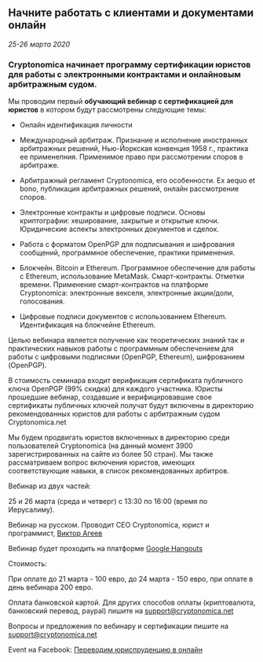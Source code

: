 ## Начните работать с клиентами и документами онлайн 

*25-26 марта 2020*

### Cryptonomica начинает программу сертификации юристов для работы с электронными контрактами и онлайновым арбитражным судом. 

Мы проводим первый **обучающий вебинар с сертификацией для юристов** в котором будут рассмотрены следующие темы: 

* Онлайн идентификация личности


* Международный арбитраж.  Признание и исполнение иностранных арбитражных решений, Нью-Йоркская конвенция 1958 г., практика ее применепния. Применимое право при рассмотрении споров в арбитраже. 


* Арбитражный регламент Cryptonomica, его особенности. Ex aequo et bono, публикация арбитражных решений, онлайн рассмотрение споров. 


* Электронные контракты и цифровые подписи. Основы криптографии: хеширование, закрытые и открытые ключи. Юридические аспекты электронных документов и сделок.


* Работа с форматом OpenPGP для подписывания и шифрования сообщений, программное обеспечение, практики применения. 


* Блокчейн. Bitcoin и Ethereum. Программное обеспечение для работы с Ethereum, использование MetaMask. Смарт-контракты. Отметки времени. Применение смарт-контрактов на платформе Cryptonomica: электронные векселя, электронные акции/доли, голосования. 


* Цифровые подписи документов с использованием Ethereum. Идентификация на блокчейне Ethereum. 


Целью вебинара является получение как теоретических знаний так и практических навыков работы с программным обеспечением для работы с цифровыми подписями (OpenPGP, Ethereum), шифрованием (OpenPGP). 

В стоимость семинара входит верификация сертификата публичного ключа OpenPGP (99% скидка) для каждого участника. Юристы прошедшие вебинар, создавшие и верифицировавшие свое сертификаты публичных ключей получат будут включены в директорию рекомендованных юристов для работы с арбитражным судом Cryptonomica.net 

Мы будем продвигать юристов включенных в директорию среди пользователей Cryptonomica (на данный момент 3900 зарегистрированных на сайте из более 50 стран). Мы также рассматриваем вопрос включения юристов, имеющих соответствующие навыки, в список рекомендованных арбитров. 

Вебинар из двух частей: 

25 и 26 марта (среда и четверг) с 13:30 по 16:00 (время по Иерусалиму). 

Вебинар на русском. Проводит CEO Cryptonomica, юрист и программист, [Виктор Агеев](https://il.linkedin.com/in/ageyev) 

Вебинар будет проходить на платформе [Google Hangouts](https://hangouts.google.com/) 

Стоимость: 

При оплате до 21 марта - 100 евро, 
до 24 марта - 150 евро, 
при оплате в день вебинара 200 евро. 

Оплата банковской картой. 
Для других способов оплаты (криптовалюта, банковский перевод, paypal) пишите на [support@cryptonomica.net](mailto:support@cryptonomica.net)

Вопросы и предложения по вебинару и сертификации пишите на  [support@cryptonomica.net](mailto:support@cryptonomica.net)  

Event на Facebook: [Переводим юриспруденцию в онлайн](https://www.facebook.com/events/220818352629524/)

